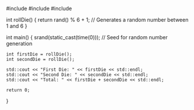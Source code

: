 #include <iostream>
#include <cstdlib>
#include <ctime>

int rollDie() {
    return rand() % 6 + 1; // Generates a random number between 1 and 6
}

int main() {
    srand(static_cast<unsigned int>(time(0))); // Seed for random number generation

    int firstDie = rollDie();
    int secondDie = rollDie();

    std::cout << "First Die: " << firstDie << std::endl;
    std::cout << "Second Die: " << secondDie << std::endl;
    std::cout << "Total: " << firstDie + secondDie << std::endl;

    return 0;
}
